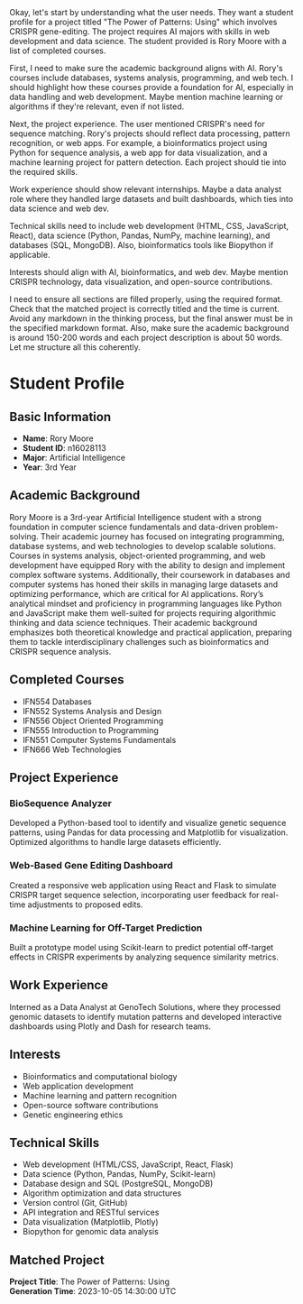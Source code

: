 <think>
Okay, let's start by understanding what the user needs. They want a student profile for a project titled "The Power of Patterns: Using" which involves CRISPR gene-editing. The project requires AI majors with skills in web development and data science. The student provided is Rory Moore with a list of completed courses.

First, I need to make sure the academic background aligns with AI. Rory's courses include databases, systems analysis, programming, and web tech. I should highlight how these courses provide a foundation for AI, especially in data handling and web development. Maybe mention machine learning or algorithms if they're relevant, even if not listed.

Next, the project experience. The user mentioned CRISPR's need for sequence matching. Rory's projects should reflect data processing, pattern recognition, or web apps. For example, a bioinformatics project using Python for sequence analysis, a web app for data visualization, and a machine learning project for pattern detection. Each project should tie into the required skills.

Work experience should show relevant internships. Maybe a data analyst role where they handled large datasets and built dashboards, which ties into data science and web dev.

Technical skills need to include web development (HTML, CSS, JavaScript, React), data science (Python, Pandas, NumPy, machine learning), and databases (SQL, MongoDB). Also, bioinformatics tools like Biopython if applicable.

Interests should align with AI, bioinformatics, and web dev. Maybe mention CRISPR technology, data visualization, and open-source contributions.

I need to ensure all sections are filled properly, using the required format. Check that the matched project is correctly titled and the time is current. Avoid any markdown in the thinking process, but the final answer must be in the specified markdown format. Also, make sure the academic background is around 150-200 words and each project description is about 50 words. Let me structure all this coherently.
</think>

# Student Profile

## Basic Information  
- **Name**: Rory Moore  
- **Student ID**: n16028113  
- **Major**: Artificial Intelligence  
- **Year**: 3rd Year  

## Academic Background  
Rory Moore is a 3rd-year Artificial Intelligence student with a strong foundation in computer science fundamentals and data-driven problem-solving. Their academic journey has focused on integrating programming, database systems, and web technologies to develop scalable solutions. Courses in systems analysis, object-oriented programming, and web development have equipped Rory with the ability to design and implement complex software systems. Additionally, their coursework in databases and computer systems has honed their skills in managing large datasets and optimizing performance, which are critical for AI applications. Rory’s analytical mindset and proficiency in programming languages like Python and JavaScript make them well-suited for projects requiring algorithmic thinking and data science techniques. Their academic background emphasizes both theoretical knowledge and practical application, preparing them to tackle interdisciplinary challenges such as bioinformatics and CRISPR sequence analysis.  

## Completed Courses  
- IFN554 Databases  
- IFN552 Systems Analysis and Design  
- IFN556 Object Oriented Programming  
- IFN555 Introduction to Programming  
- IFN551 Computer Systems Fundamentals  
- IFN666 Web Technologies  

## Project Experience  
### BioSequence Analyzer  
Developed a Python-based tool to identify and visualize genetic sequence patterns, using Pandas for data processing and Matplotlib for visualization. Optimized algorithms to handle large datasets efficiently.  

### Web-Based Gene Editing Dashboard  
Created a responsive web application using React and Flask to simulate CRISPR target sequence selection, incorporating user feedback for real-time adjustments to proposed edits.  

### Machine Learning for Off-Target Prediction  
Built a prototype model using Scikit-learn to predict potential off-target effects in CRISPR experiments by analyzing sequence similarity metrics.  

## Work Experience  
Interned as a Data Analyst at GenoTech Solutions, where they processed genomic datasets to identify mutation patterns and developed interactive dashboards using Plotly and Dash for research teams.  

## Interests  
- Bioinformatics and computational biology  
- Web application development  
- Machine learning and pattern recognition  
- Open-source software contributions  
- Genetic engineering ethics  

## Technical Skills  
- Web development (HTML/CSS, JavaScript, React, Flask)  
- Data science (Python, Pandas, NumPy, Scikit-learn)  
- Database design and SQL (PostgreSQL, MongoDB)  
- Algorithm optimization and data structures  
- Version control (Git, GitHub)  
- API integration and RESTful services  
- Data visualization (Matplotlib, Plotly)  
- Biopython for genomic data analysis  

## Matched Project  
**Project Title**: The Power of Patterns: Using  
**Generation Time**: 2023-10-05 14:30:00 UTC